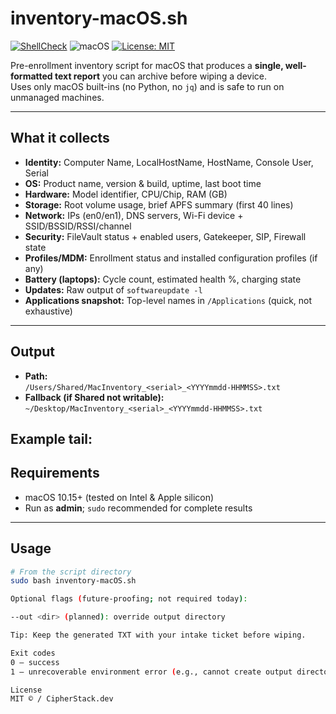 # inventory-macOS.sh

[![ShellCheck](https://img.shields.io/badge/shellcheck-passing-brightgreen?logo=gnu-bash&logoColor=white)](https://www.shellcheck.net/)
![macOS](https://img.shields.io/badge/macOS-10.15%2B-blue?logo=apple&logoColor=white)
[![License: MIT](https://img.shields.io/badge/License-MIT-yellow.svg)](LICENSE)

Pre-enrollment inventory script for macOS that produces a **single, well-formatted text report** you can archive before wiping a device.  
Uses only macOS built-ins (no Python, no `jq`) and is safe to run on unmanaged machines.

---

## What it collects

- **Identity:** Computer Name, LocalHostName, HostName, Console User, Serial
- **OS:** Product name, version & build, uptime, last boot time
- **Hardware:** Model identifier, CPU/Chip, RAM (GB)
- **Storage:** Root volume usage, brief APFS summary (first 40 lines)
- **Network:** IPs (en0/en1), DNS servers, Wi-Fi device + SSID/BSSID/RSSI/channel
- **Security:** FileVault status + enabled users, Gatekeeper, SIP, Firewall state
- **Profiles/MDM:** Enrollment status and installed configuration profiles (if any)
- **Battery (laptops):** Cycle count, estimated health %, charging state
- **Updates:** Raw output of `softwareupdate -l`
- **Applications snapshot:** Top-level names in `/Applications` (quick, not exhaustive)

---

## Output

- **Path:**  
  `/Users/Shared/MacInventory_<serial>_<YYYYmmdd-HHMMSS>.txt`
- **Fallback (if Shared not writable):**  
  `~/Desktop/MacInventory_<serial>_<YYYYmmdd-HHMMSS>.txt`

**Example tail:**
---

## Requirements

- macOS 10.15+ (tested on Intel & Apple silicon)
- Run as **admin**; `sudo` recommended for complete results

---

## Usage

```bash
# From the script directory
sudo bash inventory-macOS.sh

Optional flags (future-proofing; not required today):

--out <dir> (planned): override output directory

Tip: Keep the generated TXT with your intake ticket before wiping.

Exit codes
0 — success
1 — unrecoverable environment error (e.g., cannot create output directory)

License
MIT © / CipherStack.dev